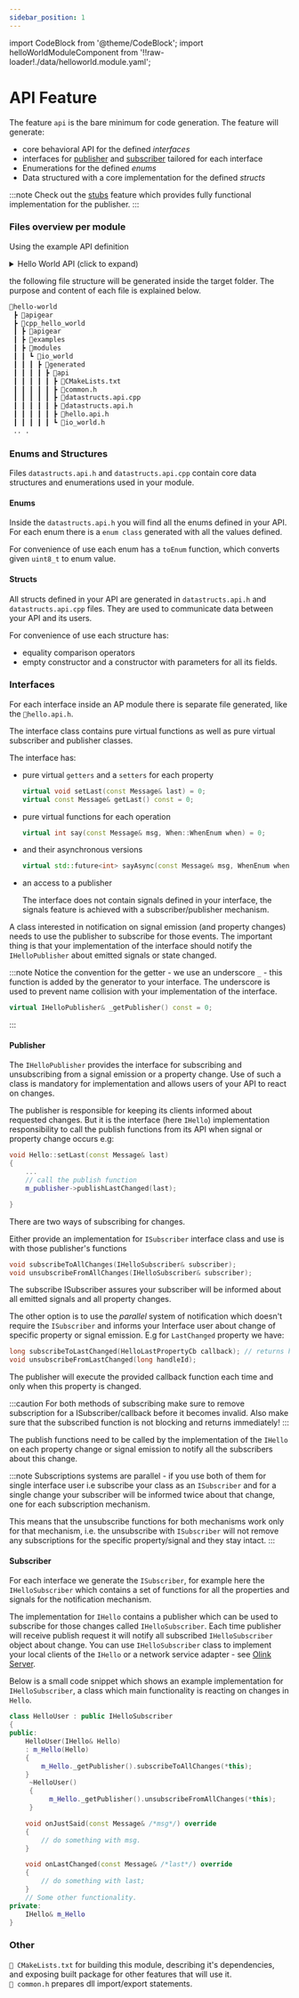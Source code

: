 ```yaml
---
sidebar_position: 1
---
```


import CodeBlock from '@theme/CodeBlock';
import helloWorldModuleComponent from '!!raw-loader!./data/helloworld.module.yaml';

# API Feature

The feature `api` is the bare minimum for code generation. The feature will generate:

- core behavioral API for the defined _interfaces_
- interfaces for [publisher](api#publisher) and [subscriber](api#subscriber) tailored for each interface
- Enumerations for the defined _enums_
- Data structured with a core implementation for the defined _structs_

:::note
Check out the [stubs](stubs.md) feature which provides fully functional implementation for the publisher.
:::

### Files overview per module

Using the example API definition

<details>
  <summary>Hello World API (click to expand)</summary>
  <CodeBlock language="yaml" showLineNumbers>{helloWorldModuleComponent}</CodeBlock>
</details>

the following file structure will be generated inside the target folder. The purpose and content of each file is explained below.

```bash
📂hello-world
 ┣ 📂apigear
 ┣ 📂cpp_hello_world
 ┃ ┣ 📂apigear
 ┃ ┣ 📂examples
 ┃ ┣ 📂modules
 ┃ ┃ ┗ 📂io_world
 ┃ ┃ ┃ ┣ 📂generated
 ┃ ┃ ┃ ┃ ┣ 📂api
 ┃ ┃ ┃ ┃ ┃ ┣ 📜CMakeLists.txt
 ┃ ┃ ┃ ┃ ┃ ┣ 📜common.h
 ┃ ┃ ┃ ┃ ┃ ┣ 📜datastructs.api.cpp
 ┃ ┃ ┃ ┃ ┃ ┣ 📜datastructs.api.h
 ┃ ┃ ┃ ┃ ┃ ┣ 📜hello.api.h
 ┃ ┃ ┃ ┃ ┃ ┗ 📜io_world.h
 .. .
```

### Enums and Structures

Files `datastructs.api.h` and `datastructs.api.cpp` contain core data structures and enumerations used in your module.

#### Enums

Inside the `datastructs.api.h` you will find all the enums defined in your API. For each enum there is a `enum class` generated with all the values defined.

For convenience of use each enum has a `toEnum` function, which converts given `uint8_t` to enum value.

#### Structs

All structs defined in your API are generated in `datastructs.api.h` and `datastructs.api.cpp` files. They are used to communicate data between your API and its users.

For convenience of use each structure has:

- equality comparison operators
- empty constructor and a constructor with parameters for all its fields.

### Interfaces

For each interface inside an AP module there is separate file generated, like the `📜hello.api.h`.

The interface class contains pure virtual functions as well as pure virtual subscriber and publisher classes.

The interface has:

- pure virtual `getters` and a `setters` for each property

  ```cpp
  virtual void setLast(const Message& last) = 0;
  virtual const Message& getLast() const = 0;
  ```

- pure virtual functions for each operation

  ```cpp
  virtual int say(const Message& msg, When::WhenEnum when) = 0;
  ```

- and their asynchronous versions

  ```cpp
  virtual std::future<int> sayAsync(const Message& msg, WhenEnum when) = 0;
  ```

- an access to a publisher

  The interface does not contain signals defined in your interface, the signals feature is achieved with a subscriber/publisher mechanism.

A class interested in notification on signal emission (and property changes) needs to use the publisher to subscribe for those events.
The important thing is that your implementation of the interface should notify the `IHelloPublisher` about emitted signals or state changed.

:::note
Notice the convention for the getter - we use an underscore `_` - this function is added by the generator to your interface. The underscore is used to prevent name collision with your implementation of the interface.

```cpp
virtual IHelloPublisher& _getPublisher() const = 0;
```

:::

#### Publisher

The `IHelloPublisher` provides the interface for subscribing and unsubscribing from a signal emission
or a property change. Use of such a class is mandatory for implementation and allows users of your API to react on changes.

The publisher is responsible for keeping its clients informed about requested changes. But it is the interface (here `IHello`) implementation responsibility
to call the publish functions from its API when signal or property change occurs e.g:

```cpp IHello implementation
void Hello::setLast(const Message& last)
{
    ...
    // call the publish function
    m_publisher->publishLastChanged(last);

}
```

There are two ways of subscribing for changes.

Either provide an implementation for `ISubscriber` interface class and use is with those publisher's functions

```cpp
void subscribeToAllChanges(IHelloSubscriber& subscriber);
void unsubscribeFromAllChanges(IHelloSubscriber& subscriber);
```

The subscribe ISubscriber assures your subscriber will be informed about all emitted signals and all property changes.

The other option is to use the _parallel_ system of notification which doesn't require the `ISubscriber` and informs your Interface user about change of specific property or signal emission. E.g for `LastChanged` property we have:

```cpp
long subscribeToLastChanged(HelloLastPropertyCb callback); // returns handleId that needs to be used to unsubscribe
void unsubscribeFromLastChanged(long handleId);
```

The publisher will execute the provided callback function each time and only when this property is changed.

:::caution
For both methods of subscribing make sure to remove subscription for a ISubscriber/callback before it becomes invalid.
Also make sure that the subscribed function is not blocking and returns immediately!
:::

The publish functions need to be called by the implementation of the `IHello` on each property change or signal emission to notify all the subscribers about this change.

:::note
Subscriptions systems are parallel - if you use both of them for single interface user i.e subscribe your class as an `ISubscriber` and for a single change
your subscriber will be informed twice about that change, one for each subscription mechanism.

This means that the unsubscribe functions for both mechanisms work only for that mechanism, i.e. the unsubscribe with `ISubscriber` will not remove any subscriptions for the specific property/signal and they stay intact.
:::

#### Subscriber

For each interface we generate the `ISubscriber`, for example here the `IHelloSubscriber` which contains a set of functions for all the properties and signals for the notification mechanism.

The implementation for `IHello` contains a publisher which can be used to subscribe for those changes called `IHelloSubscriber`. Each time publisher will receive publish request it will notify all subscribed `IHelloSubscriber` object about change.
You can use `IHelloSubscriber` class to implement your local clients of the `IHello` or a network service adapter - see [Olink Server](olink.md#olink-server-adapter).

Below is a small code snippet which shows an example implementation for `IHelloSubscriber`, a class which main functionality is reacting on changes in `Hello`.

```cpp
class HelloUser : public IHelloSubscriber
{
public:
    HelloUser(IHello& Hello)
    : m_Hello(Hello)
    {
        m_Hello._getPublisher().subscribeToAllChanges(*this);
    }
     ~HelloUser()
     {
          m_Hello._getPublisher().unsubscribeFromAllChanges(*this);
     }

    void onJustSaid(const Message& /*msg*/) override
    {
        // do something with msg.
    }

    void onLastChanged(const Message& /*last*/) override
    {
        // do something with last;
    }
    // Some other functionality.
private:
    IHello& m_Hello
}

```

### Other

`📜 CMakeLists.txt` for building this module, describing it's dependencies, and exposing built package for other features that will use it. <br />
`📜 common.h` prepares dll import/export statements.
